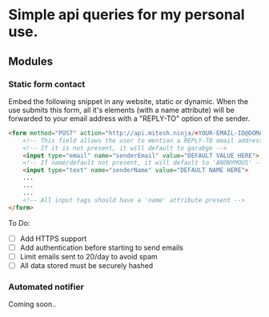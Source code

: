 Simple api queries for my personal use.
=======================================

## Modules

### Static form contact

Embed the following snippet in any website, static or dynamic.
When the use submits this form, all it's elements (with a name attribute) will be forwarded to your email address with a "REPLY-TO" option of the sender.

```html
<form method="POST" action="http://api.mitesh.ninja/<YOUR-EMAIL-ID@DOMAIN>/">
    <!-- This field allows the user to mention a REPLY-TO email address -->
    <!-- If it is not present, it will default to garabge -->
    <input type="email" name="senderEmail" value="DEFAULT VALUE HERE">
    <!-- If name/default not present, it will default to 'ANONYMOUS' -->
    <input type="text" name="senderName" value="DEFAULT NAME HERE">
    ...
    ...
    ...
    <!-- All input tags should have a 'name' attribute present -->
</form>
```

To Do:

* [ ] Add HTTPS support
* [ ] Add authentication before starting to send emails
* [ ] Limit emails sent to 20/day to avoid spam
* [ ] All data stored must be securely hashed

### Automated notifier

Coming soon..
